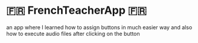 # 🇫🇷 FrenchTeacherApp 🇫🇷
an app where I learned how to assign buttons in much easier way and also how to execute audio files after clicking on the button
